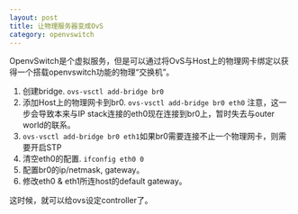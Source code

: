 ```yaml
---
layout: post
title: 让物理服务器变成OvS
category: openvswitch
---
```


OpenvSwitch是个虚拟服务，但是可以通过将OvS与Host上的物理网卡绑定以获得一个搭载openvswitch功能的物理“交换机”。

1. 创建bridge. `ovs-vsctl add-bridge br0`
2. 添加Host上的物理网卡到br0. `ovs-vsctl add-bridge br0 eth0`  注意，这一步会导致本来与IP stack连接的eth0现在连接到br0上，暂时失去与outer world的联系。
3. `ovs-vsctl add-bridge br0 eth1`如果br0需要连接不止一个物理网卡，则需要开启STP
4. 清空eth0的配置. `ifconfig eth0 0`
5. 配置br0的ip/netmask, gateway。
6. 修改eth0 & eth1所连host的default gateway。

这时候，就可以给ovs设定controller了。

